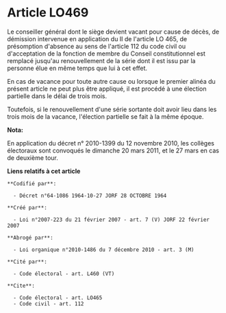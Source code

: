 # Article LO469

Le conseiller général dont le siège devient vacant pour cause de décès, de démission intervenue en application du II de
l'article LO 465, de présomption d'absence au sens de l'article 112 du code civil ou d'acceptation de la fonction de membre
du Conseil constitutionnel est remplacé jusqu'au renouvellement de la série dont il est issu par la personne élue en même
temps que lui à cet effet.

En cas de vacance pour toute autre cause ou lorsque le premier alinéa du présent article ne peut plus être appliqué, il est
procédé à une élection partielle dans le délai de trois mois.

Toutefois, si le renouvellement d'une série sortante doit avoir lieu dans les trois mois de la vacance, l'élection partielle
se fait à la même époque.

**Nota:**

En application du décret n° 2010-1399 du 12 novembre 2010, les collèges électoraux sont convoqués le dimanche 20 mars 2011,
et le 27 mars en cas de deuxième tour.

**Liens relatifs à cet article**

	**Codifié par**:

	  - Décret n°64-1086 1964-10-27 JORF 28 OCTOBRE 1964

	**Créé par**:

	  - Loi n°2007-223 du 21 février 2007 - art. 7 (V) JORF 22 février 2007

	**Abrogé par**:

	  - Loi organique n°2010-1486 du 7 décembre 2010 - art. 3 (M)

	**Cité par**:

	  - Code électoral - art. L460 (VT)

	**Cite**:

	  - Code électoral - art. LO465
	  - Code civil - art. 112

